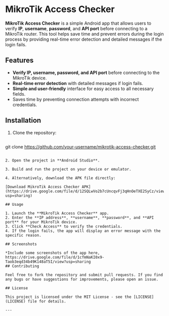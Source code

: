 

# MikroTik Access Checker

**MikroTik Access Checker** is a simple Android app that allows users to verify **IP**, **username**, **password**, and **API port** before connecting to a MikroTik router. This tool helps save time and prevent errors during the login process by providing real-time error detection and detailed messages if the login fails.

## Features

- **Verify IP, username, password, and API port** before connecting to the MikroTik device.
- **Real-time error detection** with detailed messages if login fails.
- **Simple and user-friendly** interface for easy access to all necessary fields.
- Saves time by preventing connection attempts with incorrect credentials.

## Installation

1. Clone the repository:

   ```bash
 git clone https://github.com/your-username/mikrotik-access-checker.git
   ```

2. Open the project in **Android Studio**.

3. Build and run the project on your device or emulator.

4. Alternatively, download the APK file directly:

   [Download MikroTik Access Checker APK](https://drive.google.com/file/d/12SQLwVo2b7cUncqvFj3qHnOeTXE2SyCz/view?usp=sharing)

## Usage

1. Launch the **MikroTik Access Checker** app.
2. Enter the **IP address**, **username**, **password**, and **API port** for your MikroTik device.
3. Click **Check Access** to verify the credentials.
4. If the login fails, the app will display an error message with the specific reason.

## Screenshots

*Include some screenshots of the app here, 
https://drive.google.com/file/d/1cfmNaKI0x9-Taob3eqd34b49K148aT5I/view?usp=sharing
## Contributing

Feel free to fork the repository and submit pull requests. If you find any bugs or have suggestions for improvements, please open an issue.

## License

This project is licensed under the MIT License - see the [LICENSE](LICENSE) file for details.

---

